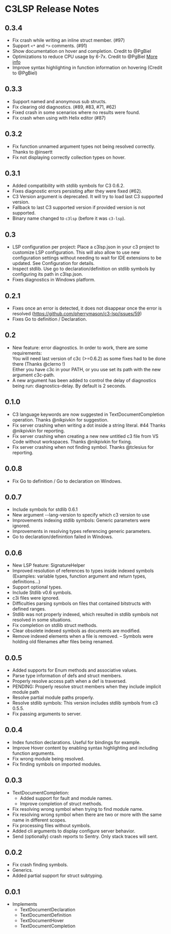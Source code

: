 # C3LSP Release Notes

## 0.3.4
- Fix crash while writing an inline struct member. (#97)
- Support `<*` and `*>` comments. (#91)
- Show documentation on hover and completion. Credit to @PgBiel
- Optimizations to reduce CPU usage by 6-7x. Credit to @PgBiel [More info](https://github.com/pherrymason/c3-lsp/pull/99)
- Improve syntax highlighting in function information on hovering (Credit to @PgBiel)

## 0.3.3
- Support named and anonymous sub structs.
- Fix clearing old diagnostics. (#89, #83, #71, #62)
- Fixed crash in some scenarios where no results were found.
- Fix crash when using with Helix editor (#87)

## 0.3.2

- Fix function unnamed argument types not being resolved correctly. Thanks to @insertt
- Fix not displaying correctly collection types on hover.

## 0.3.1

- Added compatibility with stdlib symbols for C3 0.6.2.
- Fixes diagnostic errors persisting after they were fixed (#62).
- C3 Version argument is deprecated. It will try to load last C3 supported version.
- Fallback to last C3 supported version if provided version is not supported.
- Binary name changed to `c3lsp` (before it was `c3-lsp`).

## 0.3

- LSP configuration per project: Place a c3lsp.json in your c3 project to customize LSP configuration. This will also allow to use new configuration settings without needing to wait for IDE extensions to be updated. See Configuration for details.
- Inspect stdlib. Use go to declaration/definition on stdlib symbols by configuring its path in c3lsp.json.
- Fixes diagnostics in Windows platform.

## 0.2.1

- Fixes once an error is detected, it does not disappear once the error is resolved (https://github.com/pherrymason/c3-lsp/issues/59)
- Fixes Go to definition / Declaration.

## 0.2

- New feature: error diagnostics. 
  In order to work, there are some requirements:  
  You will need last version of c3c (>=0.6.2) as some fixes had to be done there (Thanks @clerno !)  
  Either you have c3c in your PATH, or you use set its path with the new argument c3c-path.
- A new argument has been added to control the delay of diagnostics being run: diagnostics-delay. By default is 2 seconds.

## 0.1.0

- C3 language keywords are now suggested in TextDocumentCompletion operation. Thanks @nikpivkin for suggestion.
- Fix server crashing when writing a dot inside a string literal. #44 Thanks @nikpivkin for reporting.
- Fix server crashing when creating a new new untitled c3 file from VS Code without workspaces. Thanks @nikpivkin for fixing.
- Fix server crashing when not finding symbol. Thanks @tclesius for reporting.

## 0.0.8

- Fix Go to definition / Go to declaration on Windows.

## 0.0.7

- Include symbols for stdlib 0.6.1
- New argument --lang-version to specify which c3 version to use
- Improvements indexing stdlib symbols: Generic parameters were ignored.
- Improvements in resolving types referencing generic parameters.
- Go to declaration/definintion failed in Windows.

## 0.0.6
- New LSP feature: SignatureHelper
- Improved resolution of references to types inside indexed symbols (Examples: variable types, function argument and return types, definitions...)
- Support optional types.
- Include Stdlib v0.6 symbols.
- c3i files were ignored.
- Difficulties parsing symbols on files that contained bitstructs with defined ranges.
- Stdlib was not properly indexed, which resulted in stdlib symbols not resolved in some situations.
- Fix completion on stdlib struct methods.
- Clear obsolete indexed symbols as documents are modified.
- Remove indexed elements when a file is removed.
– Symbols were holding old filenames after files being renamed.

## 0.0.5
- Added supports for Enum methods and associative values.
- Parse type information of defs and struct members.
- Properly resolve access path when a def is traversed.
- PENDING: Properly resolve struct members when they include implicit module path
- Resolve partial module paths properly.
- Resolve stdlib symbols: This version includes stdlib symbols from c3 0.5.5.
- Fix passing arguments to server.

## 0.0.4
- Index function declarations. Useful for bindings for example.
- Improve Hover content by enabling syntax highlighting and including function arguments.
- Fix wrong module being resolved.
- Fix finding symbols on imported modules.

## 0.0.3
- TextDocumentCompletion:
  - Added support for fault and module names.
  - Improve completion of struct methods.
- Fix resolving wrong symbol when trying to find module name.
- Fix resolving wrong symbol when there are two or more with the same name in different scopes.
- Fix processing files without symbols.
- Added cli arguments to display configure server behavior.
- Send (optionally) crash reports to Sentry. Only stack traces will sent.

## 0.0.2
- Fix crash finding symbols.
- Generics.
- Added partial support for struct subtyping.

## 0.0.1
- Implements 
  - TextDocumentDeclaration
  - TextDocumentDefinition
  - TextDocumentHover
  - TextDocumentCompletion


